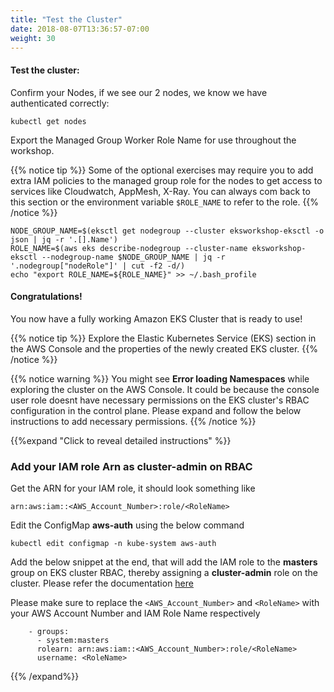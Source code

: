 ```yaml
---
title: "Test the Cluster"
date: 2018-08-07T13:36:57-07:00
weight: 30
---
```

#### Test the cluster:
Confirm your Nodes, if we see our 2 nodes, we know we have authenticated correctly:

```
kubectl get nodes 
```

Export the Managed Group Worker Role Name for use throughout the workshop.

{{% notice tip %}}
Some of the optional exercises may require you to add extra IAM policies to the managed group role
for the nodes to get access to services like Cloudwatch, AppMesh, X-Ray. You can always com back to this section or the environment variable `$ROLE_NAME` to refer to the role.
{{% /notice %}}

```
NODE_GROUP_NAME=$(eksctl get nodegroup --cluster eksworkshop-eksctl -o json | jq -r '.[].Name')
ROLE_NAME=$(aws eks describe-nodegroup --cluster-name eksworkshop-eksctl --nodegroup-name $NODE_GROUP_NAME | jq -r '.nodegroup["nodeRole"]' | cut -f2 -d/)
echo "export ROLE_NAME=${ROLE_NAME}" >> ~/.bash_profile
```




#### Congratulations!

You now have a fully working Amazon EKS Cluster that is ready to use!

{{% notice tip %}}
Explore the Elastic Kubernetes Service (EKS) section in the AWS Console and the properties of the newly created EKS cluster.
{{% /notice %}}

{{% notice warning %}}
You might see **Error loading Namespaces** while exploring the cluster on the AWS Console. It could be because the console user role doesnt have necessary permissions on the EKS cluster's RBAC configuration in the control plane. Please expand and follow the below instructions to add necessary permissions. 
{{% /notice %}}

{{%expand "Click to reveal detailed instructions" %}}

### Add your IAM role Arn as cluster-admin on RBAC

Get the ARN for your IAM role, it should look something like 

```
arn:aws:iam::<AWS_Account_Number>:role/<RoleName>
```

Edit the ConfigMap **aws-auth** using the below command

```
kubectl edit configmap -n kube-system aws-auth
```

Add the below snippet at the end, that will add the IAM role to the **masters** group on EKS cluster RBAC, thereby assigning a **cluster-admin** role on the cluster. Please refer the documentation [here](https://docs.aws.amazon.com/eks/latest/userguide/add-user-role.html)

Please make sure to replace the `<AWS_Account_Number>` and `<RoleName>` with your AWS Account Number and IAM Role Name respectively

```
    - groups:
      - system:masters
      rolearn: arn:aws:iam::<AWS_Account_Number>:role/<RoleName>
      username: <RoleName>
```

{{% /expand%}}
